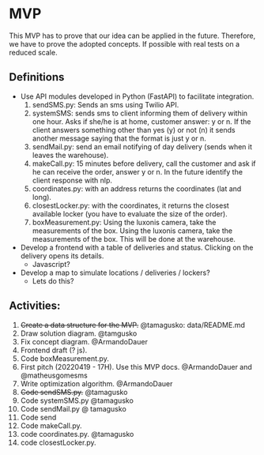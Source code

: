 # MVP

This MVP has to prove that our idea can be applied in the future. Therefore, we have to prove the adopted concepts. If possible with real tests on a reduced scale.

## Definitions

- Use API modules developed in Python (FastAPI) to facilitate integration.
	1. sendSMS.py: Sends an sms using Twilio API.
	2. systemSMS: sends sms to client informing them of delivery within one hour. Asks if she/he is at home, customer answer: y or n. If the client answers something other than yes (y) or not (n) it sends another message saying that the format is just y or n.
	3. sendMail.py: send an email notifying of day delivery (sends when it leaves the warehouse).
	4. makeCall.py: 15 minutes before delivery, call the customer and ask if he can receive the order, answer y or n. In the future identify the client response with nlp.
	5. coordinates.py: with an address returns the coordinates (lat and long).
	6. closestLocker.py: with the coordinates, it returns the closest available locker (you have to evaluate the size of the order).
	7. boxMeasurement.py: Using the luxonis camera, take the measurements of the box. Using the luxonis camera, take the measurements of the box. This will be done at the warehouse.
- Develop a frontend with a table of deliveries and status. Clicking on the delivery opens its details.
	+ Javascript?
- Develop a map to simulate locations / deliveries / lockers?
	+ Lets do this?

## Activities:

1. ~~Create a data structure for the MVP.~~ @tamagusko: data/README.md
2. Draw solution diagram. @tamgusko
3. Fix concept diagram. @ArmandoDauer
4. Frontend draft (? js).
5. Code boxMeasurement.py.
6. First pitch (20220419 - 17H). Use this MVP docs. @ArmandoDauer and @matheusgomesms
7. Write optimization algorithm. @ArmandoDauer
8. ~~Code sendSMS.py.~~ @tamagusko
9. Code systemSMS.py @tamagusko
10. Code sendMail.py @ tamagusko
11. Code send
12. Code makeCall.py.
13. code coordinates.py. @tamagusko
14. code closestLocker.py.

